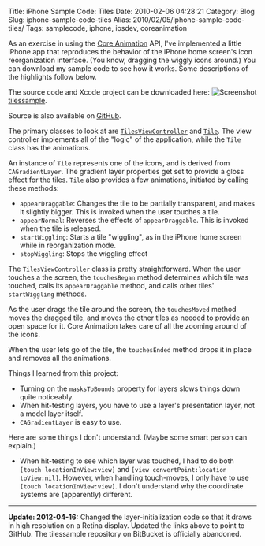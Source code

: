Title: iPhone Sample Code: Tiles
Date: 2010-02-06 04:28:21
Category: Blog
Slug: iphone-sample-code-tiles
Alias: 2010/02/05/iphone-sample-code-tiles/
Tags: samplecode, iphone, iosdev, coreanimation


As an exercise in using the [Core Animation](http://en.wikipedia.org/wiki/Core_Animation) API, I've implemented a little iPhone app that reproduces the behavior of the iPhone home screen's icon reorganization interface. (You know, dragging the wiggly icons around.) You can download my sample code to see how it works. Some descriptions of the highlights follow below.
<!--break-->
<img src="http://undefinedvalue.com/sites/undefinedvalue.com/files/Tiles_Screenshot.png" alt="Screenshot" style="float: right;">

The source code and Xcode project can be downloaded here: [tilessample](https://github.com/kristopherjohnson/tilessample/zipball/master).

Source is also available on [GitHub](https://github.com/kristopherjohnson/tilessample). 

The primary classes to look at are [`TilesViewController`](http://github.com/kristopherjohnson/tilessample/blob/master/Classes/TilesViewController.m) and [`Tile`](http://github.com/kristopherjohnson/tilessample/blob/master/Classes/Tile.m). The view controller implements all of the "logic" of the application, while the `Tile` class has the animations.

An instance of `Tile` represents one of the icons, and is derived from `CAGradientLayer`.  The gradient layer properties get set to provide a gloss effect for the tiles.  `Tile` also provides a few animations, initiated by calling these methods:

- `appearDraggable`: Changes the tile to be partially transparent, and makes it slightly bigger. This is invoked when the user touches a tile.
- `appearNormal`: Reverses the effects of `appearDraggable`. This is invoked when the tile is released.
- `startWiggling`: Starts a tile "wiggling", as in the iPhone home screen while in reorganization mode.
- `stopWiggling`: Stops the wiggling effect

The `TilesViewController` class is pretty straightforward. When the user touches a the screen, the `touchesBegan` method determines which tile was touched, calls its `appearDraggable` method, and calls other tiles' `startWiggling` methods.

As the user drags the tile around the screen, the `touchesMoved` method moves the dragged tile, and moves the other tiles as needed to provide an open space for it. Core Animation takes care of all the zooming around of the icons.

When the user lets go of the tile, the `touchesEnded` method drops it in place and removes all the animations.

Things I learned from this project:

- Turning on the `masksToBounds` property for layers slows things down quite noticeably.
- When hit-testing layers, you have to use a layer's presentation layer, not a model layer itself.
- `CAGradientLayer` is easy to use.

Here are some things I don't understand. (Maybe some smart person can explain.)

- When hit-testing to see which layer was touched, I had to do both `[touch locationInView:view]` and `[view convertPoint:location toView:nil]`. However, when handling touch-moves, I only have to use `[touch locationInView:view]`. I don't understand why the coordinate systems are (apparently) different.

----

**Update: 2012-04-16:** Changed the layer-initialization code so that it draws in high resolution on a Retina display. Updated the links above to point to GitHub. The tilessample repository on BitBucket is officially abandoned.
